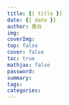 ```yaml
---
title: {{ title }}
date: {{ date }}
author: 墨白
img: 
coverImg: 
top: false
cover: false
toc: true
mathjax: false
password: 
summary: 
tags: 
categories: 
---
```

